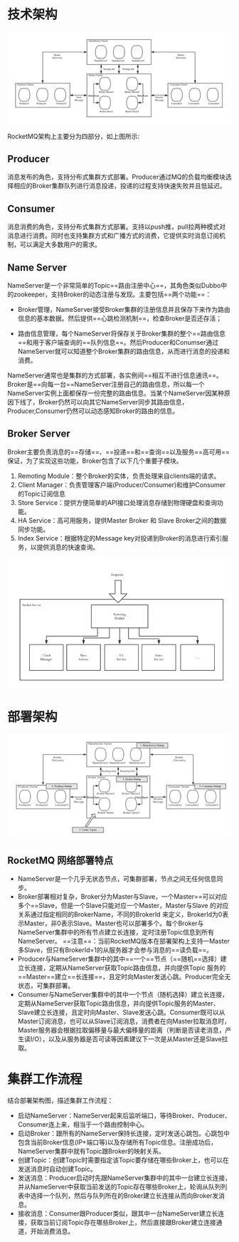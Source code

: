 # 技术架构

![rocketmq_architecture_1](./2-架构设计.assets/rocketmq_architecture_1.png)

RocketMQ架构上主要分为四部分，如上图所示:

## Producer

消息发布的角色，支持分布式集群方式部署。Producer通过MQ的负载均衡模块选择相应的Broker集群队列进行消息投递，投递的过程支持快速失败并且低延迟。

## Consumer

消息消费的角色，支持分布式集群方式部署。支持以push推，pull拉两种模式对消息进行消费。同时也支持集群方式和广播方式的消费，它提供实时消息订阅机制，可以满足大多数用户的需求。

## Name Server

NameServer是一个非常简单的Topic==路由注册中心==，其角色类似Dubbo中的zookeeper，支持Broker的动态注册与发现。主要包括==两个功能==：

- Broker管理，NameServer接受Broker集群的注册信息并且保存下来作为路由信息的基本数据。然后提供==心跳检测机制==，检查Broker是否还存活；

- 路由信息管理，每个NameServer将保存关于Broker集群的整个==路由信息==和用于客户端查询的==队列信息==。然后Producer和Conumser通过NameServer就可以知道整个Broker集群的路由信息，从而进行消息的投递和消费。

NameServer通常也是集群的方式部署，各实例间==相互不进行信息通讯==。Broker是==向每一台==NameServer注册自己的路由信息，所以每一个NameServer实例上面都保存一份完整的路由信息。当某个NameServer因某种原因下线了，Broker仍然可以向其它NameServer同步其路由信息，Producer,Consumer仍然可以动态感知Broker的路由的信息。

## Broker Server

Broker主要负责消息的==存储==、==投递==和==查询==以及服务==高可用==保证，为了实现这些功能，Broker包含了以下几个重要子模块。

1. Remoting Module：整个Broker的实体，负责处理来自clients端的请求。
2. Client Manager：负责管理客户端(Producer/Consumer)和维护Consumer的Topic订阅信息
3. Store Service：提供方便简单的API接口处理消息存储到物理硬盘和查询功能。
4. HA Service：高可用服务，提供Master Broker 和 Slave Broker之间的数据同步功能。
5. Index Service：根据特定的Message key对投递到Broker的消息进行索引服务，以提供消息的快速查询。

![rocketmq_architecture_2](./2-架构设计.assets/rocketmq_architecture_2.png)

# 部署架构

![rocketmq_architecture_3](./2-架构设计.assets/rocketmq_architecture_3.png)

## RocketMQ 网络部署特点

- NameServer是一个几乎无状态节点，可集群部署，节点之间无任何信息同步。
- Broker部署相对复杂，Broker分为Master与Slave，一个Master==可以对应多个==Slave，但是一个Slave只能对应一个Master，Master与Slave 的对应关系通过指定相同的BrokerName，不同的BrokerId 来定义，BrokerId为0表示Master，非0表示Slave。Master也可以部署多个。每个Broker与NameServer集群中的所有节点建立长连接，定时注册Topic信息到所有NameServer。 ==注意==：当前RocketMQ版本在部署架构上支持一Master多Slave，但只有BrokerId=1的从服务器才会参与消息的==读负载==。
- Producer与NameServer集群中的其中==一个==节点（==随机==选择）建立长连接，定期从NameServer获取Topic路由信息，并向提供Topic 服务的==Master==建立==长连接==，且定时向Master发送心跳。Producer完全无状态，可集群部署。
- Consumer与NameServer集群中的其中一个节点（随机选择）建立长连接，定期从NameServer获取Topic路由信息，并向提供Topic服务的Master、Slave建立长连接，且定时向Master、Slave发送心跳。Consumer既可以从Master订阅消息，也可以从Slave订阅消息，消费者在向Master拉取消息时，Master服务器会根据拉取偏移量与最大偏移量的距离（判断是否读老消息，产生读I/O），以及从服务器是否可读等因素建议下一次是从Master还是Slave拉取。



# 集群工作流程

结合部署架构图，描述集群工作流程：

- 启动NameServer：NameServer起来后监听端口，等待Broker、Producer、Consumer连上来，相当于一个路由控制中心。
- 启动Broker：跟所有的NameServer保持长连接，定时发送心跳包。心跳包中包含当前Broker信息(IP+端口等)以及存储所有Topic信息。注册成功后，NameServer集群中就有Topic跟Broker的映射关系。
- 创建Topic：创建Topic时需要指定该Topic要存储在哪些Broker上，也可以在发送消息时自动创建Topic。
- 发送消息：Producer启动时先跟NameServer集群中的其中一台建立长连接，并从NameServer中获取当前发送的Topic存在哪些Broker上，轮询从队列列表中选择一个队列，然后与队列所在的Broker建立长连接从而向Broker发消息。
- 接收消息：Consumer跟Producer类似，跟其中一台NameServer建立长连接，获取当前订阅Topic存在哪些Broker上，然后直接跟Broker建立连接通道，开始消费消息。